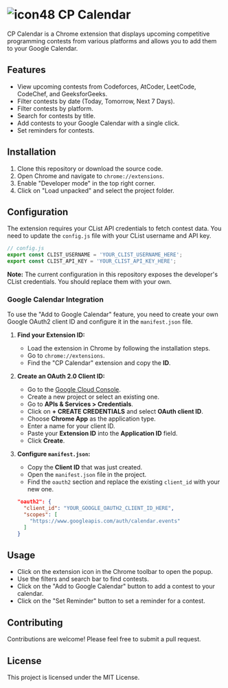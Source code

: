 # ![icon48](https://github.com/user-attachments/assets/e6533f58-a536-446d-a4c0-347949d4246e) CP Calendar


CP Calendar is a Chrome extension that displays upcoming competitive programming contests from various platforms and allows you to add them to your Google Calendar.

## Features

-   View upcoming contests from Codeforces, AtCoder, LeetCode, CodeChef, and GeeksforGeeks.
-   Filter contests by date (Today, Tomorrow, Next 7 Days).
-   Filter contests by platform.
-   Search for contests by title.
-   Add contests to your Google Calendar with a single click.
-   Set reminders for contests.

## Installation

1.  Clone this repository or download the source code.
2.  Open Chrome and navigate to `chrome://extensions`.
3.  Enable "Developer mode" in the top right corner.
4.  Click on "Load unpacked" and select the project folder.

## Configuration

The extension requires your CList API credentials to fetch contest data. You need to update the `config.js` file with your CList username and API key.

```javascript
// config.js
export const CLIST_USERNAME = 'YOUR_CLIST_USERNAME_HERE';
export const CLIST_API_KEY = 'YOUR_CLIST_API_KEY_HERE';
```

**Note:** The current configuration in this repository exposes the developer's CList credentials. You should replace them with your own.

### Google Calendar Integration

To use the "Add to Google Calendar" feature, you need to create your own Google OAuth2 client ID and configure it in the `manifest.json` file.

1.  **Find your Extension ID:**
    *   Load the extension in Chrome by following the installation steps.
    *   Go to `chrome://extensions`.
    *   Find the "CP Calendar" extension and copy the **ID**.

2.  **Create an OAuth 2.0 Client ID:**
    *   Go to the [Google Cloud Console](https://console.cloud.google.com/).
    *   Create a new project or select an existing one.
    *   Go to **APIs & Services > Credentials**.
    *   Click on **+ CREATE CREDENTIALS** and select **OAuth client ID**.
    *   Choose **Chrome App** as the application type.
    *   Enter a name for your client ID.
    *   Paste your **Extension ID** into the **Application ID** field.
    *   Click **Create**.

3.  **Configure `manifest.json`:**
    *   Copy the **Client ID** that was just created.
    *   Open the `manifest.json` file in the project.
    *   Find the `oauth2` section and replace the existing `client_id` with your new one.

    ```json
    "oauth2": {
      "client_id": "YOUR_GOOGLE_OAUTH2_CLIENT_ID_HERE",
      "scopes": [
        "https://www.googleapis.com/auth/calendar.events"
      ]
    }
    ```

## Usage

-   Click on the extension icon in the Chrome toolbar to open the popup.
-   Use the filters and search bar to find contests.
-   Click on the "Add to Google Calendar" button to add a contest to your calendar.
-   Click on the "Set Reminder" button to set a reminder for a contest.

## Contributing

Contributions are welcome! Please feel free to submit a pull request.

## License

This project is licensed under the MIT License.
